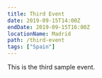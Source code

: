 ```yaml
---
title: Third Event
date: 2019-09-15T14:00Z
endDate: 2019-09-15T16:00Z
locationName: Madrid
path: /third-event
tags: ["Spain"]
---
```


This is the third sample event.